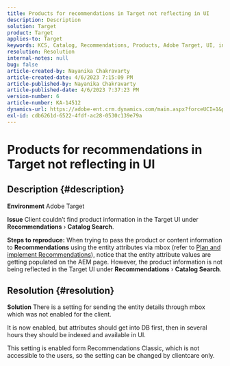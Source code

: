 ```yaml
---
title: Products for recommendations in Target not reflecting in UI
description: Description
solution: Target
product: Target
applies-to: Target
keywords: KCS, Catalog, Recommendations, Products, Adobe Target, UI, information, search
resolution: Resolution
internal-notes: null
bug: false
article-created-by: Nayanika Chakravarty
article-created-date: 4/6/2023 7:15:09 PM
article-published-by: Nayanika Chakravarty
article-published-date: 4/6/2023 7:37:23 PM
version-number: 6
article-number: KA-14512
dynamics-url: https://adobe-ent.crm.dynamics.com/main.aspx?forceUCI=1&pagetype=entityrecord&etn=knowledgearticle&id=0c40ca52-afd4-ed11-a7c7-6045bd006b3d
exl-id: cdb6261d-6522-4fdf-ac28-0530c139e79a
---
```

# Products for recommendations in Target not reflecting in UI

## Description {#description}


<b>Environment</b>
 Adobe Target

<b>Issue</b>
 Client couldn’t find product information in the Target UI under <b>Recommendations</b> › <b>Catalog Search</b>.

<b>Steps to reproduce:</b>
 When trying to pass the product or content information to <b>Recommendations</b> using the entity attributes via mbox (refer to [Plan and implement Recommendations](https://experienceleague.adobe.com/docs/target/using/recommendations/plan-implement.html?lang=en)), notice that the entity attribute values are getting populated on the AEM page. However, the product information is not being reflected in the Target UI under <b>Recommendations</b> › <b>Catalog Search</b>.


## Resolution {#resolution}


<b>Solution</b>
There is a setting for sending the entity details through mbox which was not enabled for the client.

It is now enabled, but attributes should get into DB first, then in several hours they should be indexed and available in UI.

This setting is enabled form Recommendations Classic, which is not accessible to the users, so the setting can be changed by clientcare only.
